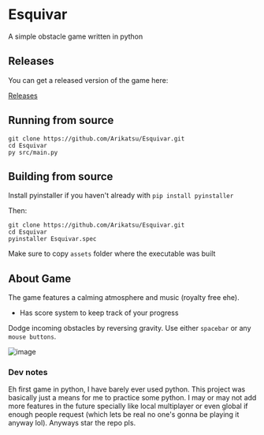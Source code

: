 # Esquivar
A simple obstacle game written in python


## Releases

You can get a released version of the game here:

[Releases](https://github.com/Arikatsu/Esquivar/releases)


## Running from source

```
git clone https://github.com/Arikatsu/Esquivar.git
cd Esquivar
py src/main.py
```

## Building from source

Install pyinstaller if you haven't already with
`pip install pyinstaller`

Then:
```
git clone https://github.com/Arikatsu/Esquivar.git
cd Esquivar
pyinstaller Esquivar.spec
```
Make sure to copy `assets` folder where the executable was built

## About Game

The game features a calming atmosphere and music (royalty free ehe).
- Has score system to keep track of your progress

Dodge incoming obstacles by reversing gravity.
Use either `spacebar` or any `mouse buttons`.

![image](https://user-images.githubusercontent.com/104459145/201547076-dbe64c90-99bc-4434-898d-dd9ae812f8e6.png)


### Dev notes

Eh first game in python, I have barely ever used python. This project was basically just a means for me to practice some python.
I may or may not add more features in the future specially like local multiplayer or even global if enough people request (which lets be real no one's gonna be playing it anyway lol). Anyways star the repo pls.

